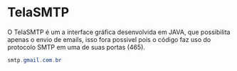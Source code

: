 # TelaSMTP
 
 O TelaSMTP é um a interface gráfica desenvolvida em JAVA, que possibilita apenas o envio de emails, isso  fora possivel pois o código faz uso do protocolo SMTP em  uma de  suas portas (465).

```Java
smtp.gmail.com.br
``` 

 
